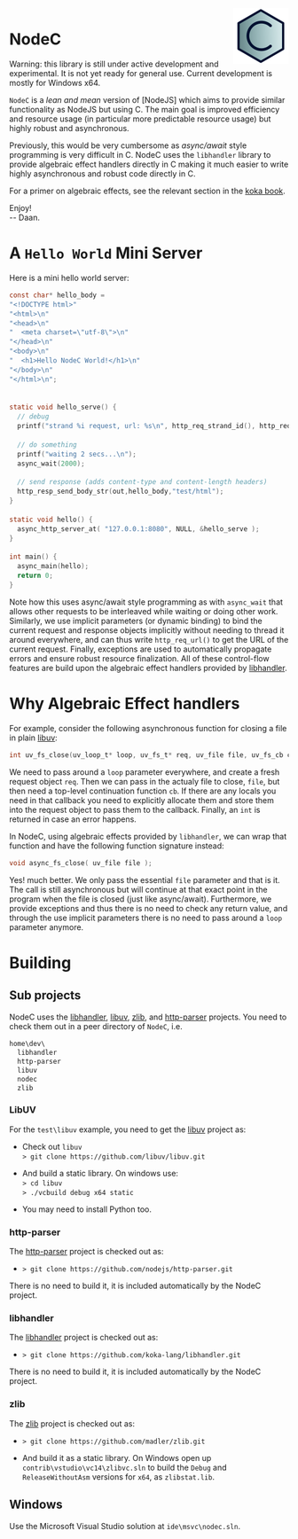 <!--madoko
Title         : NodeC
Author        : Daan Leijen
Logo          : True
code {
  background-color: #EEE;
}
[TITLE]
-->

<img align="right" width="100" height="100" src="doc/logo-blue-100.png"/>

# NodeC

Warning: this library is still under active development and experimental.
It is not yet ready for general use. Current development is mostly for Windows x64.

`NodeC` is a _lean and mean_ version of [NodeJS] which aims to provide
similar functionality as NodeJS but using C. The main goal is improved
efficiency and resource usage (in particular more predictable resource
usage) but highly robust and asynchronous. 

Previously, this would be very cumbersome as _async/await_ style programming 
is very difficult in C. NodeC uses the `libhandler` library to provide algebraic 
effect handlers directly in C making it much easier to write highly asynchronous
and robust code directly in C. 

For a primer on algebraic effects, see the relevant section in the [koka book].

Enjoy!\
-- Daan.

[tr]: https://www.microsoft.com/en-us/research/publication/implementing-algebraic-effects-c
[koka book]: https://bit.do/kokabook


# A `Hello World` Mini Server

Here is a mini hello world server:
```C
const char* hello_body =
"<!DOCTYPE html>"
"<html>\n"
"<head>\n"
"  <meta charset=\"utf-8\">\n"
"</head>\n"
"<body>\n"
"  <h1>Hello NodeC World!</h1>\n"
"</body>\n"
"</html>\n";


static void hello_serve() {
  // debug
  printf("strand %i request, url: %s\n", http_req_strand_id(), http_req_url());
  
  // do something
  printf("waiting 2 secs...\n"); 
  async_wait(2000);
  
  // send response (adds content-type and content-length headers)
  http_resp_send_body_str(out,hello_body,"test/html");
}

static void hello() {
  async_http_server_at( "127.0.0.1:8080", NULL, &hello_serve );
}

int main() {
  async_main(hello);
  return 0;
}
```
Note how this uses async/await style programming as with `async_wait` that allows other
requests to be interleaved while waiting or doing other work. Similarly, we use 
implicit parameters (or dynamic binding) to bind the current request and response objects
implicitly without needing to thread it around everywhere, and can thus write 
`http_req_url()` to get the URL of the current request. Finally, exceptions are used to
automatically propagate errors and ensure robust resource finalization. All of these
control-flow features are build upon the algebraic effect handlers provided by [libhandler].

# Why Algebraic Effect handlers

For example, consider the following asynchronous function for closing a file
in plain [libuv]:
```C
int uv_fs_close(uv_loop_t* loop, uv_fs_t* req, uv_file file, uv_fs_cb cb);
```
We need to pass around a `loop` parameter everywhere, and create a fresh request 
object `req`. Then we can pass in the actualy file to close, `file`, but then need
a top-level continuation function `cb`. If there are any locals you need in that
callback you need to explicitly allocate them and store them into the request object
to pass them to the callback. Finally, an `int` is returned in case an error happens.

In NodeC, using algebraic effects provided by `libhandler`, we can wrap that 
function and have the following function signature instead:
```C
void async_fs_close( uv_file file );
```
Yes! much better. We only pass the essential `file` parameter and that is it. 
The call is still asynchronous but will continue at that exact point in the
program when the file is closed (just like async/await). Furthermore, we provide
exceptions and thus there is no need to check any return value, and through
the use implicit parameters there is no need to pass around a `loop` parameter anymore.




# Building

## Sub projects

NodeC uses the [libhandler], [libuv], [zlib], and [http-parser] projects.
You need to check them out in a peer directory of `NodeC`, i.e.
```
home\dev\
  libhandler
  http-parser
  libuv
  nodec
  zlib
```


### LibUV

For the `test\libuv` example, you need to get the [libuv] project as:

* Check out `libuv`  
  `> git clone https://github.com/libuv/libuv.git`

* And build a static library. On windows use:  
  `> cd libuv`  
  `> ./vcbuild debug x64 static`

* You may need to install Python too.


### http-parser

The [http-parser] project is checked out as:

* `> git clone https://github.com/nodejs/http-parser.git`

There is no need to build it, it is included automatically by the NodeC project.


### libhandler


The [libhandler] project is checked out as:

* `> git clone https://github.com/koka-lang/libhandler.git`

There is no need to build it, it is included automatically by the NodeC project.


### zlib

The [zlib] project is checked out as:

* `> git clone https://github.com/madler/zlib.git`

* And build it as a static library. On Windows open up `contrib\vstudio\vc14\zlibvc.sln`
  to build the `Debug` and `ReleaseWithoutAsm` versions for `x64`, as `zlibstat.lib`.

## Windows

Use the Microsoft Visual Studio solution at `ide\msvc\nodec.sln`.


[libuv]: https://github.com/libuv/libuv
[http-parser]: https://github.com/nodejs/http-parser
[libhandler]: https://github.com/koka-lang/libhandler
[zlib]: https://github.com/madler/zlib